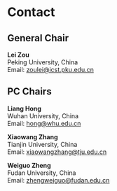 # Contact

## General Chair
**Lei Zou**  
Peking University, China  
Email: [zoulei@icst.pku.edu.cn](mailto:zoulei@icst.pku.edu.cn)

## PC Chairs
**Liang Hong**  
Wuhan University, China  
Email: [hong@whu.edu.cn](mailto:hong@whu.edu.cn)

**Xiaowang Zhang**  
Tianjin University, China  
Email: [xiaowangzhang@tju.edu.cn](mailto:xiaowangzhang@tju.edu.cn)

**Weiguo Zheng**  
Fudan University, China  
Email: [zhengweiguo@fudan.edu.cn](mailto:zhengweiguo@fudan.edu.cn)

